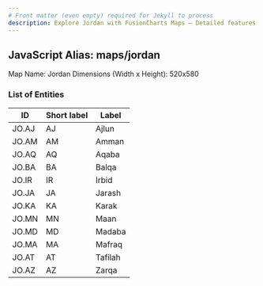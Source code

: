 ```yaml
---
# Front matter (even empty) required for Jekyll to process
description: Explore Jordan with FusionCharts Maps – Detailed features for seamless integration. Try now & enhance your data visualization today! 
---
```


## JavaScript Alias: maps/jordan

Map Name: Jordan
Dimensions (Width x Height): 520x580





### List of Entities

ID | Short label | Label
---|---|---|
JO.AJ|AJ|Ajlun
JO.AM|AM|Amman
JO.AQ|AQ|Aqaba
JO.BA|BA|Balqa
JO.IR|IR|Irbid
JO.JA|JA|Jarash
JO.KA|KA|Karak
JO.MN|MN|Maan
JO.MD|MD|Madaba
JO.MA|MA|Mafraq
JO.AT|AT|Tafilah
JO.AZ|AZ|Zarqa

